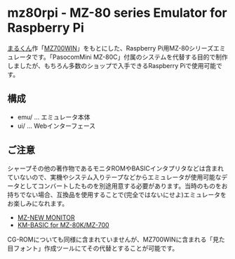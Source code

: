 # mz80rpi - MZ-80 series Emulator for Raspberry Pi
[まるくん](http://retropc.net/mz-memories/)作「[MZ700WIN](http://retropc.net/mz-memories/mz700/)」をもとにした、Raspberry Pi用MZ-80シリーズエミュレータです。「PasocomMini MZ-80C」付属のシステムを代替する目的で制作しましたが、もちろん多数のショップで入手できるRaspberry Piで使用可能です。
## 構成
* emu/ … エミュレータ本体
* ui/ … Webインターフェース
## ご注意
シャープその他の著作物であるモニタROMやBASICインタプリタなどは含まれていないので、実機やシステム入りテープなどからエミュレータが使用可能なデータとしてコンバートしたものを別途用意する必要があります。当時のものをお持ちでない場合、互換品を使用することで(完全ではないにせよ)エミュレータをお楽しみになれます。
* [MZ-NEW MONITOR](http://retropc.net/mz-memories/mz700/kyodaku.html)
* [KM-BASIC for MZ-80K/MZ-700](http://www.vector.co.jp/soft/other/other/se499422.html)

CG-ROMについても同様に含まれていませんが、MZ700WINに含まれる「見た目フォント」作成ツールにてその代替とすることが可能です。